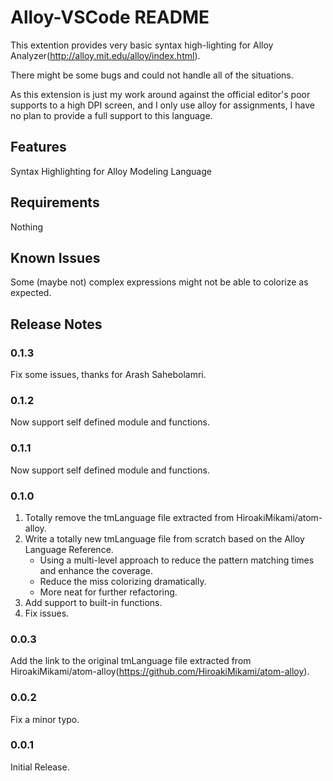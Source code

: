 # Alloy-VSCode README
This extention provides very basic syntax high-lighting for Alloy Analyzer(http://alloy.mit.edu/alloy/index.html).

There might be some bugs and could not handle all of the situations.

As this extension is just my work around against the official editor's poor supports to a high DPI screen, and I only use alloy for assignments, I have no plan to provide a full support to this language.


## Features

Syntax Highlighting for Alloy Modeling Language

## Requirements

Nothing

## Known Issues

Some (maybe not) complex expressions might not be able to colorize as expected.

## Release Notes

### 0.1.3

Fix some issues, thanks for Arash Sahebolamri.

### 0.1.2

Now support self defined module and functions.

### 0.1.1

Now support self defined module and functions.

### 0.1.0

1. Totally remove the tmLanguage file extracted from HiroakiMikami/atom-alloy.
2. Write a totally new tmLanguage file from scratch based on the Alloy Language Reference.
    * Using a multi-level approach to reduce the pattern matching times and enhance the coverage. 
    * Reduce the miss colorizing dramatically.
    * More neat for further refactoring.
3. Add support to built-in functions.
4. Fix issues.

### 0.0.3

Add the link to the original tmLanguage file extracted from HiroakiMikami/atom-alloy(https://github.com/HiroakiMikami/atom-alloy).

### 0.0.2

Fix a minor typo.

### 0.0.1

Initial Release.
